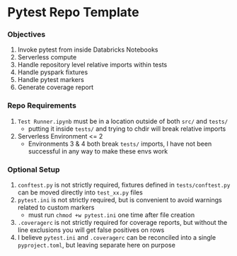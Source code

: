 # Pytest Repo Template

### Objectives
1. Invoke pytest from inside Databricks Notebooks
2. Serverless compute
3. Handle repository level relative imports within tests
4. Handle pyspark fixtures
5. Handle pytest markers
6. Generate coverage report

### Repo Requirements
1. `Test Runner.ipynb` must be in a location outside of both `src/` and `tests/`
    - putting it inside `tests/` and trying to chdir will break relative imports
2. Serverless Environment <= 2
    - Environments 3 & 4 both break `tests/` imports, I have not been successful in any way to make these envs work

### Optional Setup
1. `conftest.py` is not strictly required, fixtures defined in `tests/conftest.py` can be moved directly into `test_xx.py` files
2. `pytest.ini` is not strictly required, but is convenient to avoid warnings related to custom markers
    - must run `chmod +w pytest.ini` one time after file creation
3. `.coveragerc` is not strictly required for coverage reports, but without the line exclusions you will get false positives on rows
4. I believe `pytest.ini` and `.coveragerc` can be reconciled into a single `pyproject.toml`, but leaving separate here on purpose